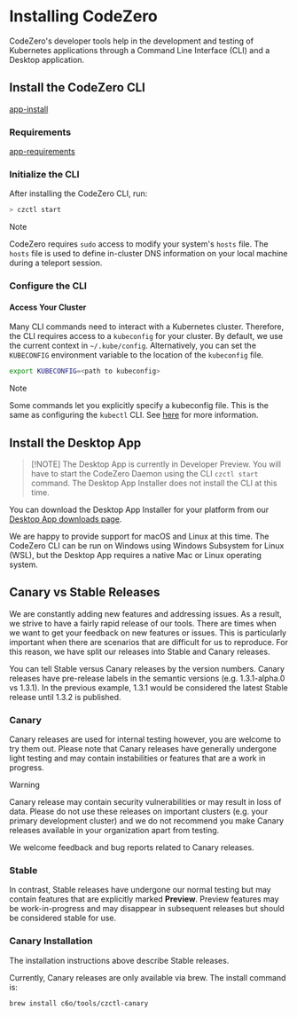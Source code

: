 # Installing CodeZero

CodeZero's developer tools help in the development and testing of Kubernetes applications through
a Command Line Interface (CLI) and a Desktop application.

## Install the CodeZero CLI

[app-install](../_fragments/app-install.md ':include')

### Requirements

[app-requirements](../_fragments/app-requirements.md ':include')

### Initialize the CLI

After installing the CodeZero CLI, run:

```bash
> czctl start
```

> [!NOTE]
> CodeZero requires `sudo` access to modify your system's `hosts` file. The `hosts` file
> is used to define in-cluster DNS information on your local machine during a teleport session.

### Configure the CLI

#### Access Your Cluster

Many CLI commands need to interact with a Kubernetes cluster. Therefore, the CLI requires access to a `kubeconfig` for your cluster. By default, we use the current context in `~/.kube/config`. Alternatively, you can set the `KUBECONFIG` environment variable to the location of the `kubeconfig` file.

```bash
export KUBECONFIG=<path to kubeconfig>
```

> [!NOTE]
> Some commands let you explicitly specify a kubeconfig file.
> This is the same as configuring the `kubectl` CLI. See [here](https://kubernetes.io/docs/concepts/configuration/organize-cluster-access-kubeconfig/) for more information.

## Install the Desktop App

> [!NOTE] The Desktop App is currently in Developer Preview. You will have to start the CodeZero Daemon using the CLI `czctl start` command. The Desktop App Installer does not install the CLI at this time.

You can download the Desktop App Installer for your platform from our [Desktop App downloads page](https://codezero.io/platform/desktop).

We are happy to provide support for macOS and Linux at this time. The CodeZero CLI can be run on Windows using Windows Subsystem for Linux (WSL), but the Desktop App requires a native Mac or Linux operating system.

## Canary vs Stable Releases

We are constantly adding new features and addressing issues. As a result, we strive to have a fairly rapid  release of our tools. There are times when we want to get your feedback on new features or issues. This is particularly important when there are scenarios that are difficult for us to reproduce. For this reason, we have split our releases into Stable and Canary releases.

You can tell Stable versus Canary releases by the version numbers. Canary releases have pre-release labels in the semantic versions (e.g. 1.3.1-alpha.0 vs 1.3.1). In the previous example, 1.3.1 would be considered the latest Stable release until 1.3.2 is published.

### Canary

Canary releases are used for internal testing however, you are welcome to try them out. Please note that Canary releases have generally undergone light testing and may contain instabilities or features that are a work in progress.

> [!WARNING]
> Canary release may contain security vulnerabilities or may result in loss of data. Please do not use these releases on important clusters (e.g. your primary development cluster) and we do not recommend you make Canary releases available in your organization apart from testing.

We welcome feedback and bug reports related to Canary releases.

### Stable

In contrast, Stable releases have undergone our normal testing but may contain features that are explicitly marked **Preview**. Preview features may be work-in-progress and may disappear in subsequent releases but should be considered stable for use.

### Canary Installation

The installation instructions above describe Stable releases.

Currently, Canary releases are only available via brew. The install command is:

``` bash
brew install c6o/tools/czctl-canary
```
